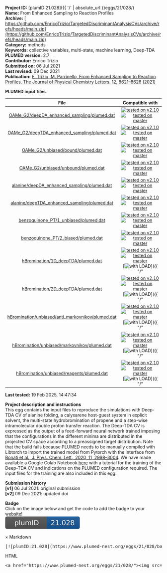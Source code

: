 **Project ID:** [plumID:21.028]({{ '/' | absolute_url }}eggs/21/028/)  
**Name:**  From Enhanced Sampling to Reaction Profiles  
**Archive:** [ https://github.com/EnricoTrizio/TargetedDiscriminantAnalysisCVs/archive/refs/heads/main.zip](https://github.com/EnricoTrizio/TargetedDiscriminantAnalysisCVs/archive/refs/heads/main.zip)  
**Category:**  methods  
**Keywords:**  collective variables, multi-state, machine learning, Deep-TDA  
**PLUMED version:**  2.7  
**Contributor:**  Enrico Trizio  
**Submitted on:** 06 Jul 2021  
**Last revised:** 09 Dec 2021  
**Publication:** [E. Trizio, M. Parrinello, From Enhanced Sampling to Reaction Profiles. The Journal of Physical Chemistry Letters. 12, 8621–8626 (2021)](http://dx.doi.org/10.1021/acs.jpclett.1c02317)  
  
**PLUMED input files**  
  
| File     | Compatible with |  
|:--------:|:--------:|  
| [OAMe_G2/deepDA_enhanced_sampling/plumed.dat](./data/OAMe_G2/deepDA_enhanced_sampling/plumed.dat.md) |  [![tested on v2.10](https://img.shields.io/badge/v2.10-passing-green.svg)](data/OAMe_G2/deepDA_enhanced_sampling/plumed.dat.plumed.stderr) [![tested on master](https://img.shields.io/badge/master-passing-green.svg)](data/OAMe_G2/deepDA_enhanced_sampling/plumed.dat.plumed_master.stderr) |  
| [OAMe_G2/deepTDA_enhanced_sampling/plumed.dat](./data/OAMe_G2/deepTDA_enhanced_sampling/plumed.dat.md) |  [![tested on v2.10](https://img.shields.io/badge/v2.10-passing-green.svg)](data/OAMe_G2/deepTDA_enhanced_sampling/plumed.dat.plumed.stderr) [![tested on master](https://img.shields.io/badge/master-passing-green.svg)](data/OAMe_G2/deepTDA_enhanced_sampling/plumed.dat.plumed_master.stderr) |  
| [OAMe_G2/unbiased/bound/plumed.dat](./data/OAMe_G2/unbiased/bound/plumed.dat.md) |  [![tested on v2.10](https://img.shields.io/badge/v2.10-passing-green.svg)](data/OAMe_G2/unbiased/bound/plumed.dat.plumed.stderr) [![tested on master](https://img.shields.io/badge/master-passing-green.svg)](data/OAMe_G2/unbiased/bound/plumed.dat.plumed_master.stderr) |  
| [OAMe_G2/unbiased/unbound/plumed.dat](./data/OAMe_G2/unbiased/unbound/plumed.dat.md) |  [![tested on v2.10](https://img.shields.io/badge/v2.10-passing-green.svg)](data/OAMe_G2/unbiased/unbound/plumed.dat.plumed.stderr) [![tested on master](https://img.shields.io/badge/master-passing-green.svg)](data/OAMe_G2/unbiased/unbound/plumed.dat.plumed_master.stderr) |  
| [alanine/deepDA_enhanced_sampling/plumed.dat](./data/alanine/deepDA_enhanced_sampling/plumed.dat.md) |  [![tested on v2.10](https://img.shields.io/badge/v2.10-passing-green.svg)](data/alanine/deepDA_enhanced_sampling/plumed.dat.plumed.stderr) [![tested on master](https://img.shields.io/badge/master-passing-green.svg)](data/alanine/deepDA_enhanced_sampling/plumed.dat.plumed_master.stderr) |  
| [alanine/deepTDA_enhanced_sampling/plumed.dat](./data/alanine/deepTDA_enhanced_sampling/plumed.dat.md) |  [![tested on v2.10](https://img.shields.io/badge/v2.10-passing-green.svg)](data/alanine/deepTDA_enhanced_sampling/plumed.dat.plumed.stderr) [![tested on master](https://img.shields.io/badge/master-passing-green.svg)](data/alanine/deepTDA_enhanced_sampling/plumed.dat.plumed_master.stderr) |  
| [benzoquinone_PT/1_unbiased/plumed.dat](./data/benzoquinone_PT/1_unbiased/plumed.dat.md) |  [![tested on v2.10](https://img.shields.io/badge/v2.10-passing-green.svg)](data/benzoquinone_PT/1_unbiased/plumed.dat.plumed.stderr) [![tested on master](https://img.shields.io/badge/master-passing-green.svg)](data/benzoquinone_PT/1_unbiased/plumed.dat.plumed_master.stderr) |  
| [benzoquinone_PT/2_biased/plumed.dat](./data/benzoquinone_PT/2_biased/plumed.dat.md) |  [![tested on v2.10](https://img.shields.io/badge/v2.10-passing-green.svg)](data/benzoquinone_PT/2_biased/plumed.dat.plumed.stderr) [![tested on master](https://img.shields.io/badge/master-passing-green.svg)](data/benzoquinone_PT/2_biased/plumed.dat.plumed_master.stderr) |  
| [hBromination/1D_deepTDA/plumed.dat](./data/hBromination/1D_deepTDA/plumed.dat.md) |  [![tested on v2.10](https://img.shields.io/badge/v2.10-failed-red.svg)](data/hBromination/1D_deepTDA/plumed.dat.plumed.stderr) [![tested on master](https://img.shields.io/badge/master-failed-red.svg)](data/hBromination/1D_deepTDA/plumed.dat.plumed_master.stderr) [![with LOAD](https://img.shields.io/badge/with-LOAD-yellow.svg)]({{ "/" | absolute_url }}badges) |  
| [hBromination/2D_deepTDA/plumed.dat](./data/hBromination/2D_deepTDA/plumed.dat.md) |  [![tested on v2.10](https://img.shields.io/badge/v2.10-failed-red.svg)](data/hBromination/2D_deepTDA/plumed.dat.plumed.stderr) [![tested on master](https://img.shields.io/badge/master-failed-red.svg)](data/hBromination/2D_deepTDA/plumed.dat.plumed_master.stderr) [![with LOAD](https://img.shields.io/badge/with-LOAD-yellow.svg)]({{ "/" | absolute_url }}badges) |  
| [hBromination/unbiased/anti_markovnikov/plumed.dat](./data/hBromination/unbiased/anti_markovnikov/plumed.dat.md) |  [![tested on v2.10](https://img.shields.io/badge/v2.10-failed-red.svg)](data/hBromination/unbiased/anti_markovnikov/plumed.dat.plumed.stderr) [![tested on master](https://img.shields.io/badge/master-failed-red.svg)](data/hBromination/unbiased/anti_markovnikov/plumed.dat.plumed_master.stderr) [![with LOAD](https://img.shields.io/badge/with-LOAD-yellow.svg)]({{ "/" | absolute_url }}badges) |  
| [hBromination/unbiased/markovnikov/plumed.dat](./data/hBromination/unbiased/markovnikov/plumed.dat.md) |  [![tested on v2.10](https://img.shields.io/badge/v2.10-failed-red.svg)](data/hBromination/unbiased/markovnikov/plumed.dat.plumed.stderr) [![tested on master](https://img.shields.io/badge/master-failed-red.svg)](data/hBromination/unbiased/markovnikov/plumed.dat.plumed_master.stderr) [![with LOAD](https://img.shields.io/badge/with-LOAD-yellow.svg)]({{ "/" | absolute_url }}badges) |  
| [hBromination/unbiased/reagents/plumed.dat](./data/hBromination/unbiased/reagents/plumed.dat.md) |  [![tested on v2.10](https://img.shields.io/badge/v2.10-failed-red.svg)](data/hBromination/unbiased/reagents/plumed.dat.plumed.stderr) [![tested on master](https://img.shields.io/badge/master-failed-red.svg)](data/hBromination/unbiased/reagents/plumed.dat.plumed_master.stderr) [![with LOAD](https://img.shields.io/badge/with-LOAD-yellow.svg)]({{ "/" | absolute_url }}badges) |  
  
**Last tested:**  19 Feb 2025, 14:47:34
  
**Project description and instructions**  
This egg contains the input files to reproduce the simulations with Deep-TDA CV of alanine folding, a calyxarene host-guest system in explicit solvent, the multi-state hydrobromination of propene and a step-wise intramolecular double proton transfer reaction. The Deep-TDA CV is expressed as the output of a feed-forward neural network trained imposing that the configurations in the different minima are distributed in the projected CV space according to a preassigned target distribution. Note that the build fails because PLUMED needs to be manually compiled with Libtorch to import the trained model from Pytorch with the interface from [Bonati et al., J. Phys. Chem. Lett., 2020, 11, 2998–3004](https://pubs.acs.org/doi/abs/10.1021/acs.jpclett.0c00535). We have made available a Google Colab Notebook [here](https://colab.research.google.com/drive/1TO7bAkmIznsdfea2i5NXfNtytJrnkkIt?usp=sharing) with a tutorial for the training of the Deep-TDA CV and indications on the PLUMED configuration required. The input files for the training are also included in this egg.

  
**Submission history**  
**[v1]** 06 Jul 2021: original submission  
**[v2]** 09 Dec 2021: updated doi  
  
**Badge**  
Click on the image below and get the code to add the badge to your website!  
<img src="./badge.svg" alt="plumeDnest:21.028" id="myBtn" class="badge">
<div id="myModal" class="modal">
  <div class="modal-content">
    <span class="close">&times;</span>
    Markdown<pre>[![plumID:21.028](https://www.plumed-nest.org/eggs/21/028/badge.svg)](https://www.plumed-nest.org/eggs/21/028/)</pre>
    HTML<pre>&lt;a href="https://www.plumed-nest.org/eggs/21/028/"&gt;&lt;img src="https://www.plumed-nest.org/eggs/21/028/badge.svg" alt="plumID:21.028"&gt;&lt;/a&gt;</pre>
  </div>
</div>
